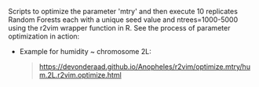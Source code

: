 Scripts to optimize the parameter 'mtry' and then execute 10 replicates Random Forests each with a unique seed value and ntrees=1000-5000 using the r2vim wrapper function in R.
See the process of parameter optimization in action:
*   Example for humidity ~ chromosome 2L:
    > <https://devonderaad.github.io/Anopheles/r2vim/optimize.mtry/hum.2L.r2vim.optimize.html>
